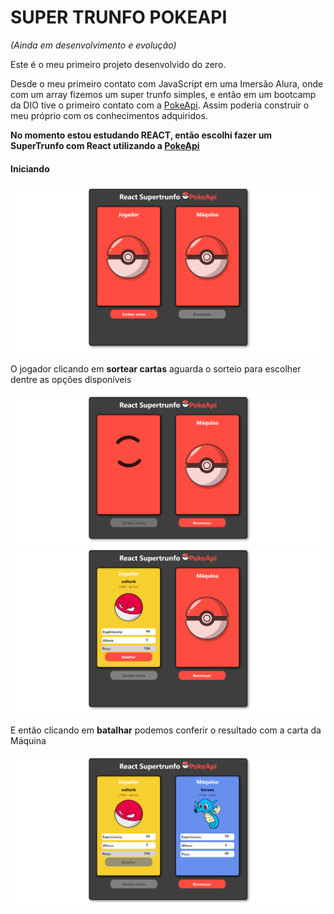 # SUPER TRUNFO POKEAPI
*(Ainda em desenvolvimento e evolução)*

Este é o meu primeiro projeto desenvolvido do zero.

Desde o meu primeiro contato com JavaScript em uma Imersão Alura, onde com um array fizemos um super trunfo simples, e então em um bootcamp da DIO tive o primeiro contato com a [PokeApi](https://pokeapi.co/). Assim poderia construir o meu próprio com os conhecimentos adquiridos.

**No momento estou estudando REACT, então escolhi fazer um SuperTrunfo com React utilizando a [PokeApi](https://pokeapi.co/)**

#### Iniciando

![Tela Inicial](./public/initial.png "Imagem inicial de cartas")

O jogador clicando em **sortear cartas** aguarda o sorteio para escolher dentre as opções disponíveis

![Loading](./public/loading.png "Loading de sorteio")
![Sorteio](./public/player-sorted.png "Escolha de jogador")

E então clicando em **batalhar** podemos conferir o resultado com a carta da Máquina

![Batalha](./public/battle.png "Imagem de cartas")


<!---
https://pokeapi.co/api/v2/pokemon/{id or name}/

https://pokeapi.co/api/v2/pokemon/
-->
